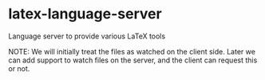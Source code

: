 # latex-language-server
Language server to provide various LaTeX tools

NOTE: We will initially treat the files as watched on the client side. Later we can add support to watch files on the server, and the client can request this or not.
